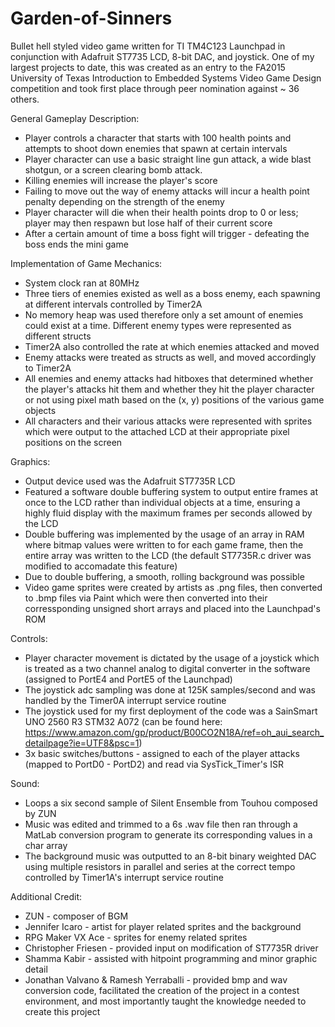 # Garden-of-Sinners
Bullet hell styled video game written for TI TM4C123 Launchpad in conjunction with Adafruit ST7735 LCD, 8-bit DAC, and joystick. One of my 
largest projects to date, this was created as an entry to the FA2015 University of Texas Introduction to Embedded Systems Video Game Design competition 
and took first place through peer nomination against ~ 36 others.  

General Gameplay Description:  
- Player controls a character that starts with 100 health points and attempts to shoot down enemies that spawn at certain intervals
- Player character can use a basic straight line gun attack, a wide blast shotgun, or a screen clearing bomb attack. 
- Killing enemies will increase the player's score
- Failing to move out the way of enemy attacks will incur a health point penalty depending on the strength of the enemy
- Player character will die when their health points drop to 0 or less; player may then respawn but lose half of their current score
- After a certain amount of time a boss fight will trigger - defeating the boss ends the mini game
  
Implementation of Game Mechanics:  
- System clock ran at 80MHz  
- Three tiers of enemies existed as well as a boss enemy, each spawning at different intervals controlled by Timer2A  
- No memory heap was used therefore only a set amount of enemies could exist at a time. Different enemy types were represented as different structs  
- Timer2A also controlled the rate at which enemies attacked and moved
- Enemy attacks were treated as structs as well, and moved accordingly to Timer2A
- All enemies and enemy attacks had hitboxes that determined whether the player's attacks hit them and whether they hit the player character or not using pixel math based on the (x, y) positions of the various game objects  
- All characters and their various attacks were represented with sprites which were output to the attached LCD at their appropriate pixel 
positions on the screen 

  
Graphics:  
- Output device used was the Adafruit ST7735R LCD
- Featured a software double buffering system to output entire frames at once to the LCD rather than individual objects at a time, ensuring a highly fluid display with the maximum frames per seconds allowed by the LCD  
- Double buffering was implemented by the usage of an array in RAM where bitmap values were written to for each game frame, then the entire array was written to the LCD (the default ST7735R.c driver was modified to 
accomadate this feature)  
- Due to double buffering, a smooth, rolling background was possible  
- Video game sprites were created by artists as .png files, then converted to .bmp files via Paint which were then converted into
their corressponding unsigned short arrays and placed into the Launchpad's ROM  
  
	
Controls:  
- Player character movement is dictated by the usage of a joystick which is treated as a two channel analog to digital converter in the software (assigned to PortE4 and PortE5 of the Launchpad)  
- The joystick adc sampling was done at 125K samples/second and was handled by the Timer0A interrupt service routine 
- The joystick used for my first deployment of the code was a SainSmart UNO 2560 R3 STM32 A072 (can be found here: https://www.amazon.com/gp/product/B00CO2N18A/ref=oh_aui_search_detailpage?ie=UTF8&psc=1)
- 3x basic switches/buttons - assigned to each of the player attacks (mapped to PortD0 - PortD2) and read via SysTick_Timer's ISR
  
Sound:  
- Loops a six second sample of Silent Ensemble from Touhou composed by ZUN
- Music was edited and trimmed to a 6s .wav file then ran through a MatLab conversion program to generate its corresponding values in a char array
- The background music was outputted to an 8-bit binary weighted DAC using multiple resistors in parallel and series at the correct tempo controlled by Timer1A's interrupt service routine  
  
Additional Credit:  
- ZUN - composer of BGM  
- Jennifer Icaro - artist for player related sprites and the background
- RPG Maker VX Ace - sprites for enemy related sprites
- Christopher Friesen - provided input on modification of ST7735R driver
- Shamma Kabir - assisted with hitpoint programming and minor graphic detail
- Jonathan Valvano & Ramesh Yerraballi - provided bmp and wav conversion code, facilitated the creation of the project in a contest environment, 
and most importantly taught the knowledge needed to create this project    
